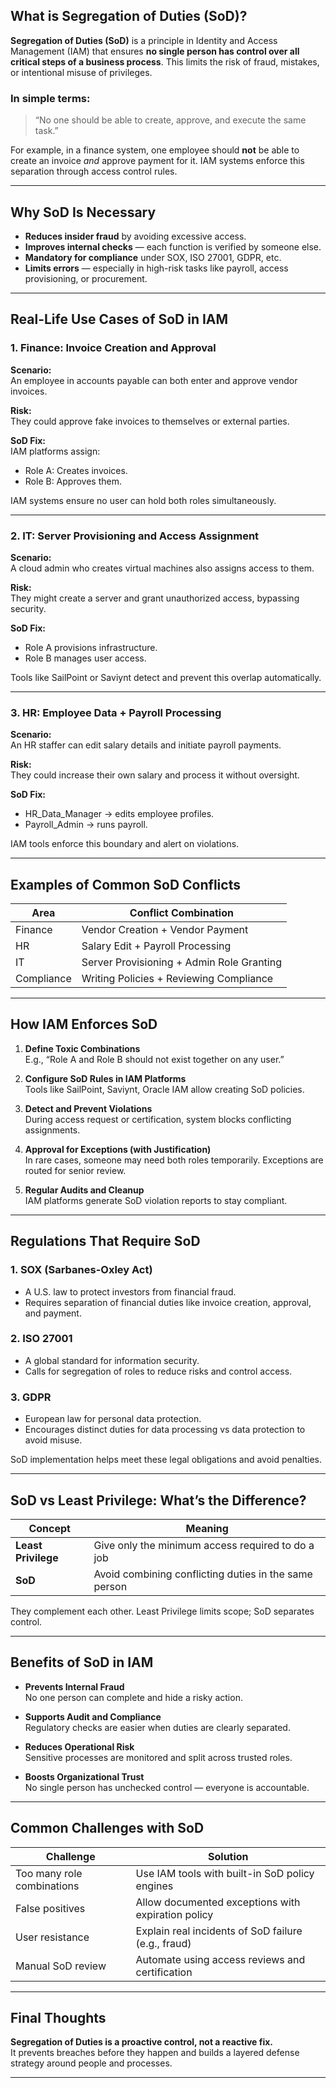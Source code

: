 

## What is Segregation of Duties (SoD)?

**Segregation of Duties (SoD)** is a principle in Identity and Access Management (IAM) that ensures **no single person has control over all critical steps of a business process**. This limits the risk of fraud, mistakes, or intentional misuse of privileges.

### In simple terms:
> “No one should be able to create, approve, and execute the same task.”

For example, in a finance system, one employee should **not** be able to create an invoice *and* approve payment for it. IAM systems enforce this separation through access control rules.

---

## Why SoD Is Necessary

- **Reduces insider fraud** by avoiding excessive access.
- **Improves internal checks** — each function is verified by someone else.
- **Mandatory for compliance** under SOX, ISO 27001, GDPR, etc.
- **Limits errors** — especially in high-risk tasks like payroll, access provisioning, or procurement.

---

## Real-Life Use Cases of SoD in IAM

### 1. Finance: Invoice Creation and Approval

**Scenario:**  
An employee in accounts payable can both enter and approve vendor invoices.

**Risk:**  
They could approve fake invoices to themselves or external parties.

**SoD Fix:**  
IAM platforms assign:
- Role A: Creates invoices.
- Role B: Approves them.

IAM systems ensure no user can hold both roles simultaneously.

---

### 2. IT: Server Provisioning and Access Assignment

**Scenario:**  
A cloud admin who creates virtual machines also assigns access to them.

**Risk:**  
They might create a server and grant unauthorized access, bypassing security.

**SoD Fix:**  
- Role A provisions infrastructure.
- Role B manages user access.

Tools like SailPoint or Saviynt detect and prevent this overlap automatically.

---

### 3. HR: Employee Data + Payroll Processing

**Scenario:**  
An HR staffer can edit salary details and initiate payroll payments.

**Risk:**  
They could increase their own salary and process it without oversight.

**SoD Fix:**  
- HR_Data_Manager → edits employee profiles.
- Payroll_Admin → runs payroll.

IAM tools enforce this boundary and alert on violations.

---

## Examples of Common SoD Conflicts

| Area         | Conflict Combination                     |
|--------------|-------------------------------------------|
| Finance      | Vendor Creation + Vendor Payment          |
| HR           | Salary Edit + Payroll Processing          |
| IT           | Server Provisioning + Admin Role Granting |
| Compliance   | Writing Policies + Reviewing Compliance   |

---

## How IAM Enforces SoD

1. **Define Toxic Combinations**  
   E.g., “Role A and Role B should not exist together on any user.”

2. **Configure SoD Rules in IAM Platforms**  
   Tools like SailPoint, Saviynt, Oracle IAM allow creating SoD policies.

3. **Detect and Prevent Violations**  
   During access request or certification, system blocks conflicting assignments.

4. **Approval for Exceptions (with Justification)**  
   In rare cases, someone may need both roles temporarily. Exceptions are routed for senior review.

5. **Regular Audits and Cleanup**  
   IAM platforms generate SoD violation reports to stay compliant.

---

## Regulations That Require SoD

### 1. **SOX (Sarbanes-Oxley Act)**
- A U.S. law to protect investors from financial fraud.
- Requires separation of financial duties like invoice creation, approval, and payment.

### 2. **ISO 27001**
- A global standard for information security.
- Calls for segregation of roles to reduce risks and control access.

### 3. **GDPR**
- European law for personal data protection.
- Encourages distinct duties for data processing vs data protection to avoid misuse.

SoD implementation helps meet these legal obligations and avoid penalties.

---

## SoD vs Least Privilege: What’s the Difference?

| Concept           | Meaning                                                  |
|-------------------|----------------------------------------------------------|
| **Least Privilege** | Give only the minimum access required to do a job       |
| **SoD**            | Avoid combining conflicting duties in the same person    |

They complement each other. Least Privilege limits scope; SoD separates control.

---

## Benefits of SoD in IAM

- **Prevents Internal Fraud**  
  No one person can complete and hide a risky action.

- **Supports Audit and Compliance**  
  Regulatory checks are easier when duties are clearly separated.

- **Reduces Operational Risk**  
  Sensitive processes are monitored and split across trusted roles.

- **Boosts Organizational Trust**  
  No single person has unchecked control — everyone is accountable.

---

## Common Challenges with SoD

| Challenge                  | Solution                                             |
|---------------------------|------------------------------------------------------|
| Too many role combinations | Use IAM tools with built-in SoD policy engines      |
| False positives            | Allow documented exceptions with expiration policy  |
| User resistance            | Explain real incidents of SoD failure (e.g., fraud) |
| Manual SoD review          | Automate using access reviews and certification     |

---

## Final Thoughts

**Segregation of Duties is a proactive control, not a reactive fix.**  
It prevents breaches before they happen and builds a layered defense strategy around people and processes.



---

